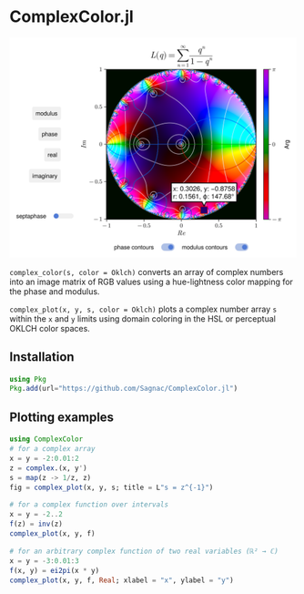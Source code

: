 # ComplexColor.jl

<img src="./images/complex_plot.png" width="556">

`complex_color(s, color = Oklch)` converts an array of complex numbers into an image matrix of RGB values using a hue-lightness color mapping for the phase and modulus.

`complex_plot(x, y, s, color = Oklch)` plots a complex number array `s` within the `x` and `y` limits using domain coloring in the HSL or perceptual OKLCH color spaces.

## Installation

```julia
using Pkg
Pkg.add(url="https://github.com/Sagnac/ComplexColor.jl")
```

## Plotting examples

```julia
using ComplexColor
# for a complex array
x = y = -2:0.01:2
z = complex.(x, y')
s = map(z -> 1/z, z)
fig = complex_plot(x, y, s; title = L"s = z^{-1}")
```

```julia
# for a complex function over intervals
x = y = -2..2
f(z) = inv(z)
complex_plot(x, y, f)
```

```julia
# for an arbitrary complex function of two real variables (ℝ² → ℂ)
x = y = -3:0.01:3
f(x, y) = ei2pi(x * y)
complex_plot(x, y, f, Real; xlabel = "x", ylabel = "y")
```
